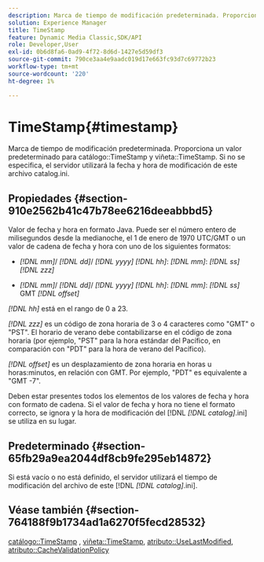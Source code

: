 ```yaml
---
description: Marca de tiempo de modificación predeterminada. Proporciona un valor predeterminado para el catálogo TimeStamp y la viñeta TimeStamp. Si no se especifica, el servidor utilizará la fecha y hora de modificación de este archivo catalog.ini.
solution: Experience Manager
title: TimeStamp
feature: Dynamic Media Classic,SDK/API
role: Developer,User
exl-id: 0b6d8fa6-0ad9-4f72-8d6d-1427e5d59df3
source-git-commit: 790ce3aa4e9aadc019d17e663fc93d7c69772b23
workflow-type: tm+mt
source-wordcount: '220'
ht-degree: 1%

---
```


# TimeStamp{#timestamp}

Marca de tiempo de modificación predeterminada. Proporciona un valor predeterminado para catálogo::TimeStamp y viñeta::TimeStamp. Si no se especifica, el servidor utilizará la fecha y hora de modificación de este archivo catalog.ini.

## Propiedades {#section-910e2562b41c47b78ee6216deeabbbd5}

Valor de fecha y hora en formato Java. Puede ser el número entero de milisegundos desde la medianoche, el 1 de enero de 1970 UTC/GMT o un valor de cadena de fecha y hora con uno de los siguientes formatos:

* *[!DNL mm]*/ *[!DNL dd]*/ *[!DNL yyyy]* *[!DNL hh]*: *[!DNL mm]*: *[!DNL ss]* *[!DNL zzz]*

* *[!DNL mm]*/ *[!DNL dd]*/ *[!DNL yyyy]* *[!DNL hh]*: *[!DNL mm]*: *[!DNL ss]* GMT *[!DNL offset]*

*[!DNL hh]* está en el rango de 0 a 23.

*[!DNL zzz]* es un código de zona horaria de 3 o 4 caracteres como &quot;GMT&quot; o &quot;PST&quot;. El horario de verano debe contabilizarse en el código de zona horaria (por ejemplo, &quot;PST&quot; para la hora estándar del Pacífico, en comparación con &quot;PDT&quot; para la hora de verano del Pacífico).

*[!DNL offset]* es un desplazamiento de zona horaria en horas u horas:minutos, en relación con GMT. Por ejemplo, &quot;PDT&quot; es equivalente a &quot;GMT -7&quot;.

Deben estar presentes todos los elementos de los valores de fecha y hora con formato de cadena. Si el valor de fecha y hora no tiene el formato correcto, se ignora y la hora de modificación del [!DNL *[!DNL catalog]*.ini] se utiliza en su lugar.

## Predeterminado {#section-65fb29a9ea2044df8cb9fe295eb14872}

Si está vacío o no está definido, el servidor utilizará el tiempo de modificación del archivo de este [!DNL *[!DNL catalog]*.ini].

## Véase también {#section-764188f9b1734ad1a6270f5fecd28532}

[catálogo::TimeStamp](../../../../../ir-api/material-cat/image-rendering-api-ref/c-ir-material-catalog/c-ir-material-data-reference/r-ir-timestamp-dataref.md#reference-6daf7973dc4f4b4e9e8165756db7c319) , [viñeta::TimeStamp](../../../../../ir-api/material-cat/image-rendering-api-ref/c-ir-material-catalog/c-ir-vignette-map-reference/r-ir-timestamp-vignette.md#reference-d57cdd40a6a645d199dbb1d56cc85bc1), [atributo::UseLastModified](../../../../../ir-api/material-cat/image-rendering-api-ref/c-ir-material-catalog/c-ir-attributes-reference/r-ir-uselastmodified.md#reference-d2ab628c9e004fedbd38324866dbca1d), [atributo::CacheValidationPolicy](../../../../../ir-api/material-cat/image-rendering-api-ref/c-ir-material-catalog/c-ir-attributes-reference/r-ir-cachevalidationpolicy.md#reference-2d71679733474d8aa116db6ceba87fa4)
